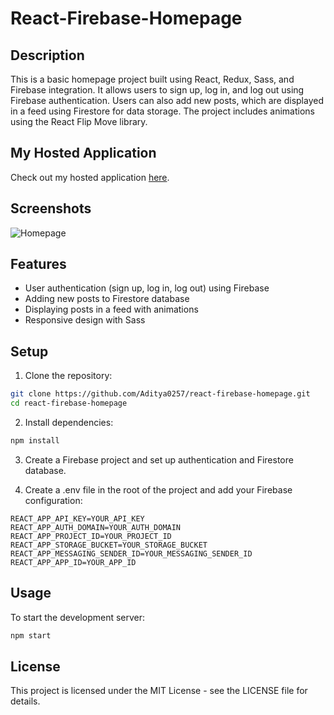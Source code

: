 # React-Firebase-Homepage

## Description

This is a basic homepage project built using React, Redux, Sass, and Firebase integration. It allows users to sign up, log in, and log out using Firebase authentication. Users can also add new posts, which are displayed in a feed using Firestore for data storage. The project includes animations using the React Flip Move library.

## My Hosted Application
Check out my hosted application [here](https://react-firebase-homepage.web.app).

## Screenshots

![Homepage](https://github.com/Aditya0257/react-firebase-homepage/blob/main/homepage.png?raw=true)

## Features

- User authentication (sign up, log in, log out) using Firebase
- Adding new posts to Firestore database
- Displaying posts in a feed with animations
- Responsive design with Sass

## Setup

1. Clone the repository:

```bash
git clone https://github.com/Aditya0257/react-firebase-homepage.git
cd react-firebase-homepage
```

2. Install dependencies:

```bash
npm install
```

3. Create a Firebase project and set up authentication and Firestore database.

4. Create a .env file in the root of the project and add your Firebase configuration:

```env
REACT_APP_API_KEY=YOUR_API_KEY
REACT_APP_AUTH_DOMAIN=YOUR_AUTH_DOMAIN
REACT_APP_PROJECT_ID=YOUR_PROJECT_ID
REACT_APP_STORAGE_BUCKET=YOUR_STORAGE_BUCKET
REACT_APP_MESSAGING_SENDER_ID=YOUR_MESSAGING_SENDER_ID
REACT_APP_APP_ID=YOUR_APP_ID
```

## Usage

To start the development server:

```bash
npm start
```

## License

This project is licensed under the MIT License - see the LICENSE file for details.
